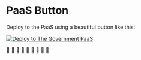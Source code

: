 PaaS Button
===========

Deploy to the PaaS using a beautiful button like this:

[![Deploy to The Government PaaS](https://user-images.githubusercontent.com/1696784/46217641-726bff80-c33a-11e8-910b-8c63c068319a.png)](https://paas-button.towers.dev.cloudpipelineapps.digital/deploy?url=github.com/richardTowers/paas-button-example)

:tada: :tada: :tada:
:tada: :tada: :tada:
:tada: :tada: :tada:
